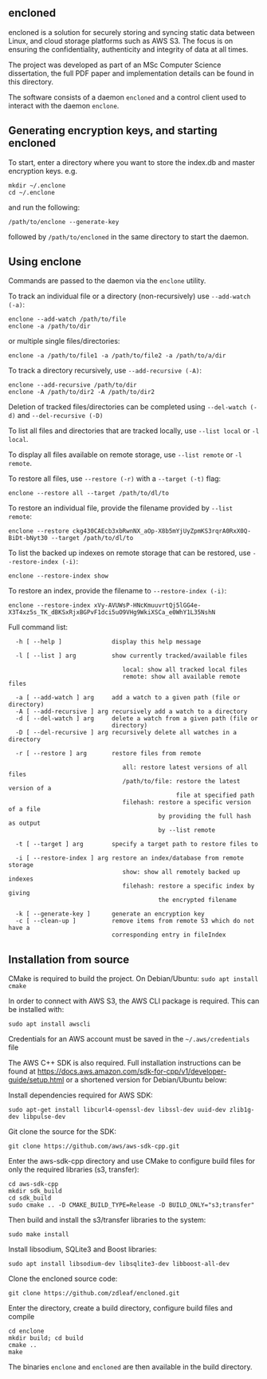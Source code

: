 ## encloned
encloned is a solution for securely storing and syncing static data between Linux, and cloud storage platforms such as AWS S3. The focus is on ensuring the confidentiality, authenticity and integrity of data at all times.

The project was developed as part of an MSc Computer Science dissertation, the full PDF paper and implementation details can be found in this directory.

The software consists of a daemon `encloned` and a control client used to interact with the daemon `enclone`.
  
## Generating encryption keys, and starting encloned
To start, enter a directory where you want to store the index.db and master encryption keys.
e.g.
```
mkdir ~/.enclone
cd ~/.enclone
```
and run the following:
```
/path/to/enclone --generate-key
```
followed by `/path/to/encloned` in the same directory to start the daemon.
## Using enclone
Commands are passed to the daemon via the `enclone` utility.

To track an individual file or a directory (non-recursively) use `--add-watch (-a)`:
```
enclone --add-watch /path/to/file
enclone -a /path/to/dir
```
or multiple single files/directories:
```
enclone -a /path/to/file1 -a /path/to/file2 -a /path/to/a/dir
```

To track a directory recursively, use `--add-recursive (-A)`:
```
enclone --add-recursive /path/to/dir
enclone -A /path/to/dir2 -A /path/to/dir2
```

Deletion of tracked files/directories can be completed using `--del-watch (-d)` and `--del-recursive (-D)`

To list all files and directories that are tracked locally, use `--list local` or `-l local`.

To display all files available on remote storage, use `--list remote` or `-l remote`.

To restore all files, use `--restore (-r)` with a `--target (-t)` flag:
```
enclone --restore all --target /path/to/dl/to
```

To restore an individual file, provide the filename provided by `--list remote`:
```
enclone --restore ckg430CAEcb3xbRwnNX_aOp-X8b5mYjUyZpmKS3rqrA0RxX0Q-BiDt-bNyt30 --target /path/to/dl/to
```

To list the backed up indexes on remote storage that can be restored, use `--restore-index (-i)`:
```
enclone --restore-index show
```

To restore an index, provide the filename to `--restore-index (-i)`:
```
enclone --restore-index xVy-AVUWsP-HNcKmuuvrtQj5lGG4e-X3T4xz5s_TK_dBKSxRjxBGPvF1dci5uO9VHg9WkiXSCa_e0WhY1L35NshN
``` 

Full command list:
```
  -h [ --help ]              display this help message

  -l [ --list ] arg          show currently tracked/available files

                                local: show all tracked local files
                                remote: show all available remote files

  -a [ --add-watch ] arg     add a watch to a given path (file or directory)
  -A [ --add-recursive ] arg recursively add a watch to a directory
  -d [ --del-watch ] arg     delete a watch from a given path (file or
                             directory)
  -D [ --del-recursive ] arg recursively delete all watches in a directory

  -r [ --restore ] arg       restore files from remote

                                all: restore latest versions of all files
                                /path/to/file: restore the latest version of a
                                               file at specified path
                                filehash: restore a specific version of a file
                                          by providing the full hash as output
                                          by --list remote

  -t [ --target ] arg        specify a target path to restore files to

  -i [ --restore-index ] arg restore an index/database from remote storage
                                show: show all remotely backed up indexes
                                filehash: restore a specific index by giving
                                          the encrypted filename

  -k [ --generate-key ]      generate an encryption key
  -c [ --clean-up ]          remove items from remote S3 which do not have a
                             corresponding entry in fileIndex
```

## Installation from source
CMake is required to build the project.
On Debian/Ubuntu: `sudo apt install cmake`

In order to connect with AWS S3, the AWS CLI package is required. This can be installed with:
```
sudo apt install awscli
```
Credentials for an AWS account must be saved in the `~/.aws/credentials` file

The AWS C++ SDK is also required. Full installation instructions can be found at https://docs.aws.amazon.com/sdk-for-cpp/v1/developer-guide/setup.html or a shortened version for Debian/Ubuntu below:

Install dependencies required for AWS SDK:
```
sudo apt-get install libcurl4-openssl-dev libssl-dev uuid-dev zlib1g-dev libpulse-dev
```

Git clone the source for the SDK:
```
git clone https://github.com/aws/aws-sdk-cpp.git
```

Enter the aws-sdk-cpp directory and use CMake to configure build files for only the required libraries (s3, transfer):
```
cd aws-sdk-cpp
mkdir sdk_build
cd sdk_build
sudo cmake .. -D CMAKE_BUILD_TYPE=Release -D BUILD_ONLY="s3;transfer"
```

Then build and install the s3/transfer libraries to the system:
```
sudo make install
```

Install libsodium, SQLite3 and Boost libraries:
```
sudo apt install libsodium-dev libsqlite3-dev libboost-all-dev
```

Clone the encloned source code:
```
git clone https://github.com/zdleaf/encloned.git
```

Enter the directory, create a build directory, configure build files and compile
```
cd enclone
mkdir build; cd build
cmake ..
make
```
The binaries ```enclone``` and ```encloned``` are then available in the build directory.


